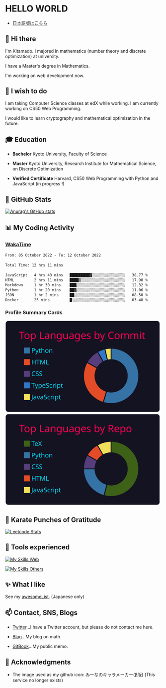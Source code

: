 # HELLO WORLD

* [日本語版はこちら](./README.ja.md)

## 👋 Hi there

I'm Kitamado. I majored in mathematics (number theory and discrete optimization) at university.

I have a Master's degree in Mathematics.

I'm working on web development now.

## 🌱 I wish to do

I am taking Computer Science classes at edX while working. I am currently working on CS50 Web Programming.

I would like to learn cryptography and mathematical optimization in the future.

## 🎓 Education

* **Bachelor** Kyoto University, Faculty of Science

* **Master** Kyoto University, Research Institute for Mathematical Science, on Discrete Optimization

* **Verified Certificate** Harvard, CS50 Web Programming with Python and JavaScript (in progress !)

## 🔭 GitHub Stats

[![Anurag's GitHub stats](https://github-readme-stats.vercel.app/api?username=Seasawher&count_private=true&theme=github_dark&show_icons=true)](https://github.com/anuraghazra/github-readme-stats)

## :bar_chart: My Coding Activity

### [WakaTime](https://wakatime.com/)

<!--START_SECTION:waka-->

```text
From: 05 October 2022 - To: 12 October 2022

Total Time: 12 hrs 11 mins

JavaScript   4 hrs 43 mins   █████████▓░░░░░░░░░░░░░░░   38.77 %
HTML         2 hrs 11 mins   ████▒░░░░░░░░░░░░░░░░░░░░   17.98 %
Markdown     1 hr 30 mins    ███░░░░░░░░░░░░░░░░░░░░░░   12.32 %
Python       1 hr 20 mins    ██▓░░░░░░░░░░░░░░░░░░░░░░   11.06 %
JSON         1 hr 2 mins     ██░░░░░░░░░░░░░░░░░░░░░░░   08.50 %
Docker       25 mins         █░░░░░░░░░░░░░░░░░░░░░░░░   03.48 %
```

<!--END_SECTION:waka-->

### Profile Summary Cards

[![profile summary card, most commit language](profile-summary-card-output/2077/2-most-commit-language.svg)](https://github.com/vn7n24fzkq/github-profile-summary-cards) [![profile summary card, repos per language](profile-summary-card-output/2077/1-repos-per-language.svg)](https://github.com/vn7n24fzkq/github-profile-summary-cards)

## :punch: Karate Punches of Gratitude

[![Leetcode Stats](https://leetcard.jacoblin.cool/Seasawher)](https://leetcode.com/)

## 🧰 Tools experienced

[![My Skills Web](https://skillicons.dev/icons?i=bootstrap,jquery,laravel,django&theme=dark)](https://skillicons.dev)

[![My Skills Others](https://skillicons.dev/icons?i=mysql,sqlite,git,docker,vscode&theme=dark)](https://skillicons.dev)

## :sparkles: What I like

See my [awesomeList](./awesomeList.md). (Japanese only)

## 📫 Contact, SNS, Blogs

* [Twitter](https://twitter.com/seasawher)...I have a Twitter account, but please do not contact me here.

* [Blog](https://seasawher.hatenablog.com/)...My blog on math.

* [GitBook](https://kitamado.gitbook.io/diary/)...My public memo.

## :bow: Acknowledgments

* The image used as my github icon: みーなのキャラメーカー(β版) (This service no longer exists)
